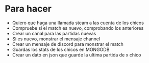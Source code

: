 # Para hacer

* Quiero que haga una llamada steam a las cuenta de los chicos
* Compruebe si el match es nuevo, comprobando los anteriores
* Crear un canal para las partidas nuevas
* Si es nuevo, monstrar el mensaje channel
* Crear un mensaje de discord para monstrar el match
* Guardas los stats de los chicos en MONGODB
* Crear un dato en json que guarde la ultima partida de x chico
